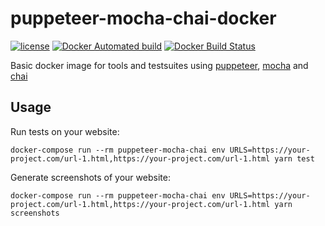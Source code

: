 # puppeteer-mocha-chai-docker
[![license](https://img.shields.io/github/license/schliflo/puppeteer-mocha-chai-docker.svg)](https://github.com/schliflo/puppeteer-mocha-chai-docker/blob/master/LICENSE)
[![Docker Automated build](https://img.shields.io/docker/automated/schliflo/puppeteer-mocha-chai-docker.svg)](https://hub.docker.com/r/schliflo/puppeteer-mocha-chai-docker/)
[![Docker Build Status](https://img.shields.io/docker/build/schliflo/puppeteer-mocha-chai-docker.svg)](https://hub.docker.com/r/schliflo/puppeteer-mocha-chai-docker/)

Basic docker image for tools and testsuites using [puppeteer](https://github.com/GoogleChrome/puppeteer), [mocha](https://github.com/mochajs/mocha) and [chai](https://github.com/chaijs/chai)

## Usage
Run tests on your website:
```
docker-compose run --rm puppeteer-mocha-chai env URLS=https://your-project.com/url-1.html,https://your-project.com/url-1.html yarn test
```

Generate screenshots of your website:
```
docker-compose run --rm puppeteer-mocha-chai env URLS=https://your-project.com/url-1.html,https://your-project.com/url-1.html yarn screenshots
```
